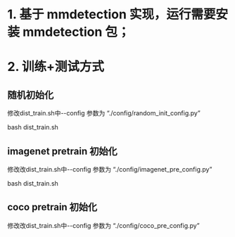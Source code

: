 # 1. 基于 mmdetection 实现，运行需要安装 mmdetection 包；

# 2.  训练+测试方式

## 随机初始化

修改dist_train.sh中--config 参数为 “./config/random_init_config.py”

bash dist_train.sh

## imagenet pretrain 初始化

修改改dist_train.sh中--config 参数为 “./config/imagenet_pre_config.py”

bash dist_train.sh

## coco pretrain 初始化

修改改dist_train.sh中--config 参数为 “./config/coco_pre_config.py”